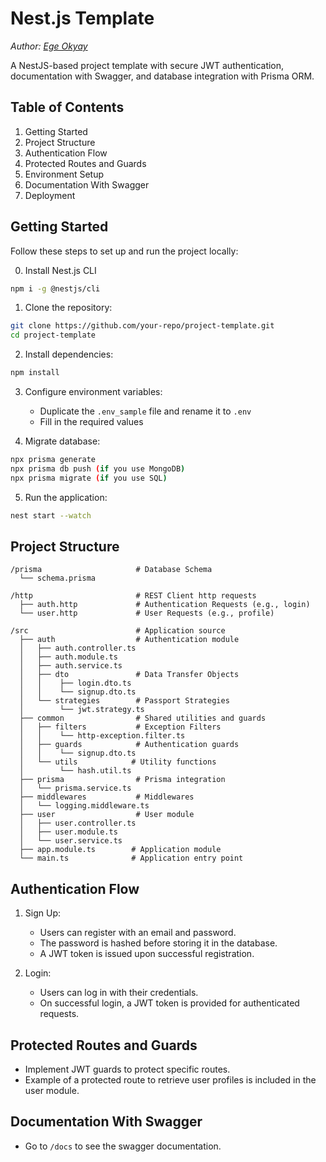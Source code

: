 # Nest.js Template

*Author: [Ege Okyay](https://linkedin.com/in/ege-okyay)*

A NestJS-based project template with secure JWT authentication, documentation with Swagger, and database integration with Prisma ORM.

## Table of Contents
1. Getting Started
2. Project Structure
3. Authentication Flow
4. Protected Routes and Guards
5. Environment Setup
6. Documentation With Swagger
7. Deployment

## Getting Started

Follow these steps to set up and run the project locally:

0. Install Nest.js CLI
```bash
npm i -g @nestjs/cli
```

1. Clone the repository:

```bash
git clone https://github.com/your-repo/project-template.git
cd project-template
```

2. Install dependencies:

```bash
npm install
```

3. Configure environment variables:
    - Duplicate the `.env_sample` file and rename it to `.env`
    - Fill in the required values

4. Migrate database:

```bash
npx prisma generate
npx prisma db push (if you use MongoDB)
npx prisma migrate (if you use SQL)
```

5. Run the application:

```bash
nest start --watch
```

## Project Structure

```
/prisma                     # Database Schema
  └── schema.prisma

/http                       # REST Client http requests
  ├── auth.http             # Authentication Requests (e.g., login)
  └── user.http             # User Requests (e.g., profile)

/src                        # Application source
  ├── auth                  # Authentication module
  │   ├── auth.controller.ts
  │   ├── auth.module.ts
  │   ├── auth.service.ts
  │   ├── dto               # Data Transfer Objects
  │   │    ├── login.dto.ts
  │   │    └── signup.dto.ts
  │   └── strategies        # Passport Strategies
  │        └── jwt.strategy.ts
  ├── common                # Shared utilities and guards
  │   ├── filters           # Exception Filters
  │   │    └── http-exception.filter.ts
  │   ├── guards            # Authentication guards
  │   │    └── signup.dto.ts
  │   └── utils            # Utility functions
  │        └── hash.util.ts
  ├── prisma                # Prisma integration
  │   └── prisma.service.ts
  ├── middlewares           # Middlewares
  │   └── logging.middleware.ts
  ├── user                  # User module
  │   ├── user.controller.ts
  │   ├── user.module.ts
  │   └── user.service.ts
  ├── app.module.ts        # Application module
  └── main.ts              # Application entry point
```

## Authentication Flow

1. Sign Up:
    - Users can register with an email and password.
    - The password is hashed before storing it in the database.
    - A JWT token is issued upon successful registration.

2. Login:
    - Users can log in with their credentials.
    - On successful login, a JWT token is provided for authenticated requests.

## Protected Routes and Guards

- Implement JWT guards to protect specific routes.
- Example of a protected route to retrieve user profiles is included in the user module.

## Documentation With Swagger

- Go to `/docs` to see the swagger documentation.